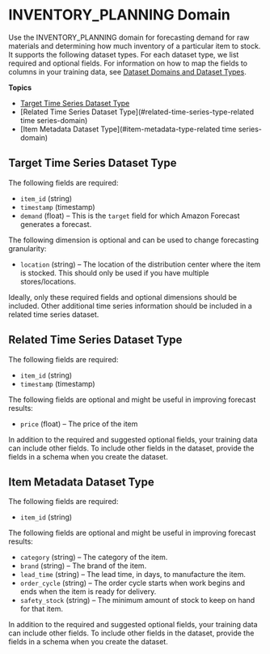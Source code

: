 # INVENTORY\_PLANNING Domain<a name="inv-planning-domain"></a>

Use the INVENTORY\_PLANNING domain for forecasting demand for raw materials and determining how much inventory of a particular item to stock\. It supports the following dataset types\. For each dataset type, we list required and optional fields\. For information on how to map the fields to columns in your training data, see [Dataset Domains and Dataset Types](howitworks-datasets-groups.md#howitworks-dataset-domainstypes)\.

**Topics**
+ [Target Time Series Dataset Type](#target-time-series-type-inv-planning-domain)
+ [Related Time Series Dataset Type](#related-time-series-type-related time series-domain)
+ [Item Metadata Dataset Type](#item-metadata-type-related time series-domain)

## Target Time Series Dataset Type<a name="target-time-series-type-inv-planning-domain"></a>

The following fields are required: 
+ `item_id` \(string\)
+ `timestamp` \(timestamp\)
+ `demand` \(float\) – This is the `target` field for which Amazon Forecast generates a forecast\.

The following dimension is optional and can be used to change forecasting granularity:
+ `location` \(string\) – The location of the distribution center where the item is stocked\. This should only be used if you have multiple stores/locations\.

Ideally, only these required fields and optional dimensions should be included\. Other additional time series information should be included in a related time series dataset\.

## Related Time Series Dataset Type<a name="related-time-series-type-related time series-domain"></a>

The following fields are required: 
+ `item_id` \(string\)
+ `timestamp` \(timestamp\)

The following fields are optional and might be useful in improving forecast results:
+ `price` \(float\) – The price of the item 

In addition to the required and suggested optional fields, your training data can include other fields\. To include other fields in the dataset, provide the fields in a schema when you create the dataset\.

## Item Metadata Dataset Type<a name="item-metadata-type-related time series-domain"></a>

The following fields are required: 
+ `item_id` \(string\)

The following fields are optional and might be useful in improving forecast results:
+ `category` \(string\) – The category of the item\.
+ `brand` \(string\) – The brand of the item\.
+ `lead_time` \(string\) – The lead time, in days, to manufacture the item\.
+ `order_cycle` \(string\) – The order cycle starts when work begins and ends when the item is ready for delivery\.
+ `safety_stock` \(string\) – The minimum amount of stock to keep on hand for that item\.

In addition to the required and suggested optional fields, your training data can include other fields\. To include other fields in the dataset, provide the fields in a schema when you create the dataset\.